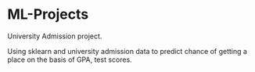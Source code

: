 # ML-Projects
University Admission project.

Using sklearn and university admission data to predict chance of getting a place on the basis of GPA, test scores.
